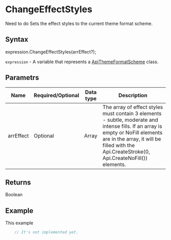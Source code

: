 # ChangeEffectStyles

Need to do Sets the effect styles to the current theme format scheme.

## Syntax

expression.ChangeEffectStyles(arrEffect?);

`expression` - A variable that represents a [ApiThemeFormatScheme](../ApiThemeFormatScheme.md) class.

## Parametrs

| **Name** | **Required/Optional** | **Data type** | **Description** |
| ------------- | ------------- | ------------- | ------------- |
| arrEffect | Optional | Array | The array of effect styles must contain 3 elements - subtle, moderate and intense fills. If an array is empty or NoFill elements are in the array, it will be filled with the Api.CreateStroke(0, Api.CreateNoFill()) elements. |

## Returns

Boolean

## Example

This example

```javascript
	// It's not implemented yet.
```